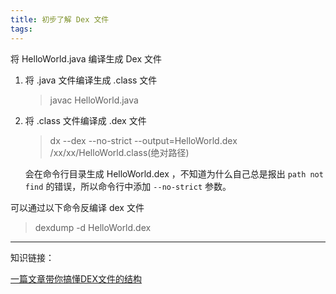 ```yaml
---
title: 初步了解 Dex 文件
tags:
---
```




将 HelloWorld.java 编译生成 Dex 文件

1. 将 .java 文件编译生成 .class 文件
    > javac HelloWorld.java
2. 将 .class 文件编译成 .dex 文件
    > dx --dex --no-strict --output=HelloWorld.dex /xx/xx/HelloWorld.class(绝对路径)

    会在命令行目录生成 HelloWorld.dex ，不知道为什么自己总是报出 `path not find` 的错误，所以命令行中添加 `--no-strict` 参数。



可以通过以下命令反编译 dex 文件
>  dexdump -d HelloWorld.dex


---
知识链接：

[一篇文章带你搞懂DEX文件的结构](https://blog.csdn.net/sinat_18268881/article/details/55832757)



